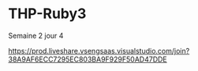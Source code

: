 # THP-Ruby3
Semaine 2 jour 4

https://prod.liveshare.vsengsaas.visualstudio.com/join?38A9AF6ECC7295EC803BA9F929F50AD47DDE
